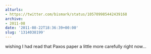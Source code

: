 ```yaml
---
alturls:
- https://twitter.com/bismark/status/105709985442439168
archive:
- 2011-08
date: '2011-08-22T18:36:39+00:00'
slug: '1314038199'
---
```


wishing I had read that Paxos paper a little more carefully right now...

